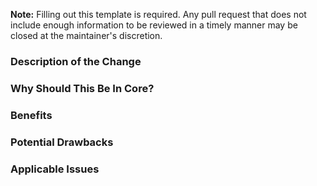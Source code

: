 **Note:** Filling out this template is required. Any pull request that does not include enough information to be reviewed in a timely manner may be closed at the
maintainer's discretion.

### Description of the Change

### Why Should This Be In Core?

### Benefits

### Potential Drawbacks

### Applicable Issues